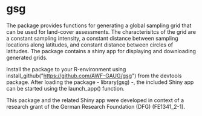 # gsg
The package provides functions for generating a global sampling grid that can be used for land-cover assessments. The characterisitcs of the grid are a constant sampling intensity, a constant distance between sampling locations along latitudes, and constant distance between circles of latitudes. The package contains a shiny app for displaying and downloading generated grids.

Install the package to your R-environment using install_github("https://github.com/AWF-GAUG/gsg") from the devtools package.
After loading the package - library(gsg) -, the included Shiny app can be started using the launch_app() function.

This package and the related Shiny app were developed in context of a research grant of the German Research Foundation (DFG) (FE1341_2-1).
